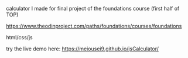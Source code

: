 calculator I made for final project of the foundations course (first half of TOP)

https://www.theodinproject.com/paths/foundations/courses/foundations

html/css/js

try the live demo here: https://meiousei9.github.io/jsCalculator/
